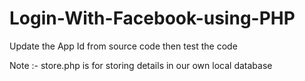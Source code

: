 # Login-With-Facebook-using-PHP

Update the App Id from source code then test the code

Note :-  store.php is for storing details in our own local database
